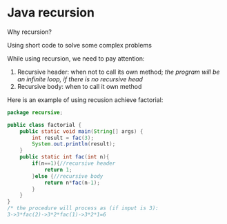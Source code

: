 # Java recursion

Why recursion?

Using short code to solve some complex problems

While using recursion, we need to pay attention:

1. Recursive header: when not to call its own method; *the program will be an infinite loop, if there is no recursive head*
2. Recursive body: when to call it own method

Here is an example of using recusion achieve factorial:

```java
package recursive;

public class factorial {
    public static void main(String[] args) {
        int result = fac(3);
        System.out.println(result);
    }
    public static int fac(int n){
        if(n==1){//recursive header
            return 1;
        }else {//recursive body
            return n*fac(n-1);
        }
    }
}
/* the procedure will process as (if input is 3):
3->3*fac(2)->3*2*fac(1)->3*2*1=6
```

